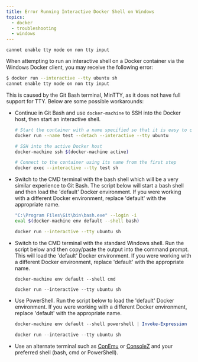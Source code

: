 ```yaml
---
title: Error Running Interactive Docker Shell on Windows
topics:
  - docker
  - troubleshooting
  - windows
---
```


`cannot enable tty mode on non tty input`

When attempting to run an interactive shell on a Docker container via the Windows
Docker client, you may receive the following error:

```bash
$ docker run --interactive --tty ubuntu sh
cannot enable tty mode on non tty input
```

This is caused by the Git Bash terminal, MinTTY, as it does not have full support for TTY.
Below are some possible workarounds:

* Continue in Git Bash and use `docker-machine` to SSH into the Docker host,
  then start an interactive shell.

    ```bash
    # Start the container with a name specified so that it is easy to connect to later
    docker run --name test --detach --interactive --tty ubuntu

    # SSH into the active Docker host
    docker-machine ssh $(docker-machine active)

    # Connect to the container using its name from the first step
    docker exec --interactive --tty test sh
    ```
* Switch to the CMD terminal with the bash shell which will be a very similar experience to Git Bash.
  The script below will start a bash shell and then load the 'default' Docker environment.
  If you were working with a different Docker environment, replace 'default' with the appropriate name.

    ```bash
    "C:\Program Files\Git\bin\bash.exe" --login -i
    eval $(docker-machine env default --shell bash)

    docker run --interactive --tty ubuntu sh
    ```
* Switch to the CMD terminal with the standard Windows shell. Run the script below and
  then copy/paste the output into the command prompt. This will load the 'default'
  Docker environment. If you were working with a different Docker environment,
  replace 'default' with the appropriate name.

    ```text
    docker-machine env default --shell cmd

    docker run --interactive --tty ubuntu sh
    ```
* Use PowerShell. Run the script below to load the 'default' Docker environment.
  If you were working with a different Docker environment, replace 'default' with the appropriate name.

    ```powershell
    docker-machine env default --shell powershell | Invoke-Expression

    docker run --interactive --tty ubuntu sh
    ```
* Use an alternate terminal such as [ConEmu][conemu] or [ConsoleZ][consolez] and your preferred shell (bash, cmd or PowerShell).

[run-shell-docs]: https://docs.docker.com/articles/basics/#running-an-interactive-shell
[conemu]: https://conemu.github.io/
[consolez]: https://github.com/cbucher/console/wiki
